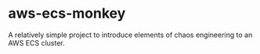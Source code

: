 # aws-ecs-monkey
A relatively simple project to introduce elements of chaos engineering to an AWS ECS cluster.
